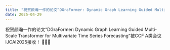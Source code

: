 ```yaml
---
title: "祝贺颜瀚一作的论文“DGraFormer: Dynamic Graph Learning Guided Multi-Scale Transformer for Multivariate Time Series Forecasting”被CCF A类会议IJCAI2025接收！🎉🎉🎉"
date: 2025-04-29
---
```



<!--more-->

祝贺颜瀚一作的论文“DGraFormer: Dynamic Graph Learning Guided Multi-Scale Transformer for Multivariate Time Series Forecasting”被CCF A类会议IJCAI2025接收！ 🎉🎉🎉